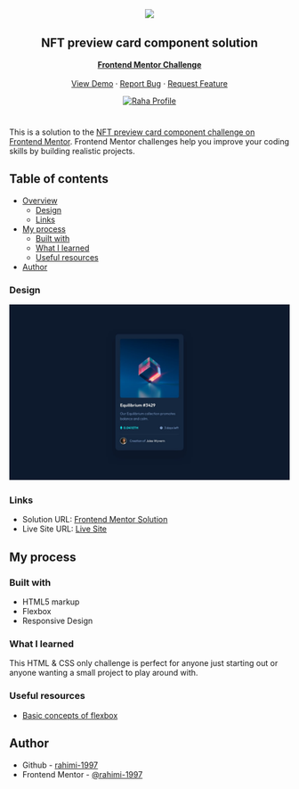 <div align="center">
    <img src="https://www.frontendmentor.io/static/images/logo-mobile.svg"  width="80">
    <h2 align="center">NFT preview card component solution</h2>
    <p align="center">
        <a href="https://www.frontendmentor.io"><strong>Frontend Mentor Challenge</strong></a>
        <br />
        <br />
        <a href="https://rahimi-1997.github.io/NFT-preview-card-component/">View Demo</a>
        ·
        <a href="https://github.com/rahimi-1997/NFT-preview-card-component/issues" target="_blank">Report Bug</a>
        ·
        <a href="https://github.com/rahimi-1997/NFT-preview-card-component/issues" target="_blank">Request Feature</a>
    </p>
</div>
<div align="center">
  <!-- Profile -->
  <a href="https://www.frontendmentor.io/profile/rahimi-1997">
    <img src="https://img.shields.io/badge/Profile-Raha%20Rahimi-07043B?style=for-the-badge&logo=frontendmentor" alt="Raha Profile">
  </a>

</div>

#

This is a solution to the [NFT preview card component challenge on Frontend Mentor](https://www.frontendmentor.io/challenges/nft-preview-card-component-SbdUL_w0U). Frontend Mentor challenges help you improve your coding skills by building realistic projects.

## Table of contents

- [Overview](#overview)
  - [Design](#design)
  - [Links](#links)
- [My process](#my-process)
  - [Built with](#built-with)
  - [What I learned](#what-i-learned)
  - [Useful resources](#useful-resources)
- [Author](#author)

### Design

![](./design/desktop-design.jpg)

### Links

- Solution URL: [Frontend Mentor Solution](https://www.frontendmentor.io/solutions/nft-preview-card-component-solution-hIk_TlSjQW)
- Live Site URL: [Live Site](https://rahimi-1997.github.io/NFT-preview-card-component/)

## My process

### Built with

- HTML5 markup
- Flexbox
- Responsive Design

### What I learned

This HTML & CSS only challenge is perfect for anyone just starting out or anyone wanting a small project to play around with.

### Useful resources

- [Basic concepts of flexbox](https://developer.mozilla.org/en-US/docs/Web/CSS/CSS_flexible_box_layout/Basic_concepts_of_flexbox)

## Author

- Github - [rahimi-1997](https://github.com/rahimi-1997)
- Frontend Mentor - [@rahimi-1997](https://www.frontendmentor.io/profile/rahimi-1997)
